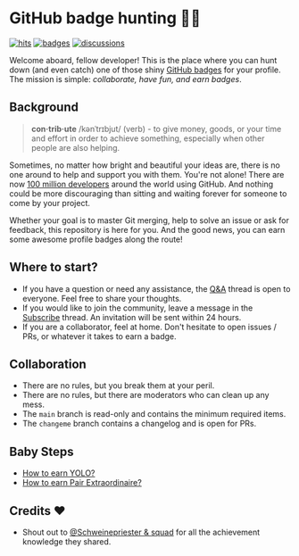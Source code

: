 # GitHub badge hunting 🏹🦌

[![hits](https://img.shields.io/badge/dynamic/xml?color=success&label=views&query=//*[name()=%27text%27][3]&url=https://hits.seeyoufarm.com/api/count/incr/badge.svg?url=https%3A%2F%2Fgithub.com%2FParanoidUser%2Fyolo)](https://hits.seeyoufarm.com/api/count/graph/dailyhits.svg?url=https://github.com/ParanoidUser/yolo)
[![badges](https://img.shields.io/badge/badge%20hunt-10-red.svg)](https://github.com/ParanoidUser/yolo/blob/main/docs/CHANGELOG.md)
[![discussions](https://img.shields.io/github/discussions/ParanoidUser/yolo?color=%23ED8936)](https://github.com/ParanoidUser/yolo/discussions)

Welcome aboard, fellow developer! This is the place where you can hunt down (and even catch) one of those shiny [GitHub badges](https://github.blog/2022-06-09-introducing-achievements-recognizing-the-many-stages-of-a-developers-coding-journey/) for your profile. The mission is simple: *collaborate, have fun, and earn badges*.

## Background

> **con·trib·ute** /kənˈtrɪbjut/ (verb) - to give money, goods, or your time and effort in order to achieve something, especially when other people are also helping. 

Sometimes, no matter how bright and beautiful your ideas are, there is no one around to help and support you with them. You're not alone! There are now [100 million developers](https://github.blog/2023-01-25-100-million-developers-and-counting/) around the world using GitHub. And nothing could be more discouraging than sitting and waiting forever for someone to come by your project.

Whether your goal is to master Git merging, help to solve an issue or ask for feedback, this repository is here for you. And the good news, you can earn some awesome profile badges along the route!

## Where to start?

 - If you have a question or need any assistance, the [Q&A](https://github.com/ParanoidUser/yolo/discussions/categories/q-a) thread is open to everyone. Feel free to share your thoughts.
 - If you would like to join the community, leave a message in the [Subscribe](https://github.com/ParanoidUser/yolo/discussions/categories/subscribe) thread. An invitation will be sent within 24 hours.
 - If you are a collaborator, feel at home. Don't hesitate to open issues / PRs, or whatever it takes to earn a badge.

## Collaboration

 - There are no rules, but you break them at your peril.
 - There are no rules, but there are moderators who can clean up any mess.
 - The `main` branch is read-only and contains the minimum required items.
 - The `changeme` branch contains a changelog and is open for PRs.

## Baby Steps

- [How to earn YOLO?](https://github.com/ParanoidUser/yolo/discussions/18)
- [How to earn Pair Extraordinaire?](https://github.com/ParanoidUser/yolo/discussions/26)

## Credits ❤

 - Shout out to [@Schweinepriester & squad](https://github.com/Schweinepriester/github-profile-achievements) for all the achievement knowledge they shared.
